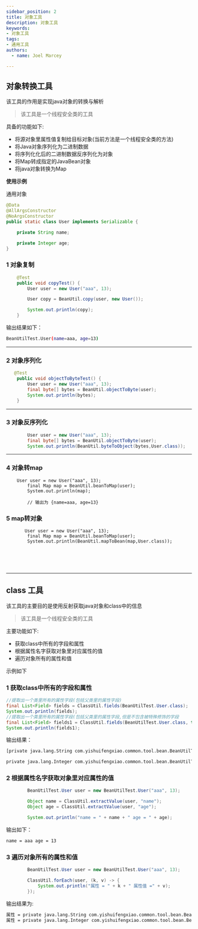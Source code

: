 ```yaml
---
sidebar_position: 2
title: 对象工具
description: 对象工具
keywords:
- 对象工具
tags:
- 通用工具
authors:
  - name: Joel Marcey

---
```






## 对象转换工具

该工具的作用是实现java对象的转换与解析

> 该工具是一个线程安全类的工具



具备的功能如下:

- 将源对象里属性值复制给目标对象(当前方法是一个线程安全类的方法)
- 将Java对象序列化为二进制数据
- 将序列化化后的二进制数据反序列化为对象
- 将Map转成指定的JavaBean对象
- 将java对象转换为Map

**使用示例**

通用对象

```java
@Data
@AllArgsConstructor
@NoArgsConstructor
public static class User implements Serializable {

    private String name;

    private Integer age;
}
```

### 1 对象复制

```java
    @Test
    public void copyTest() {
        User user = new User("aaa", 13);

        User copy = BeanUtil.copy(user, new User());

        System.out.println(copy);
    }
```

输出结果如下：

```bash
BeanUtilTest.User(name=aaa, age=13)
```

------

### 2 对象序列化

```java
   @Test
    public void objectToByteTest() {
        User user = new User("aaa", 13);
        final byte[] bytes = BeanUtil.objectToByte(user);
        System.out.println(bytes);
    }
```

------

### 3 对象反序列化

```java
        User user = new User("aaa", 13);
        final byte[] bytes = BeanUtil.objectToByte(user);
        System.out.println(BeanUtil.byteToObject(bytes,User.class));
```

------

### 4  对象转map

```
    User user = new User("aaa", 13);
        final Map map = BeanUtil.beanToMap(user);
        System.out.println(map);
        
        // 输出为 {name=aaa, age=13}
```

### 5 map转对象

```
       User user = new User("aaa", 13);
        final Map map = BeanUtil.beanToMap(user);
        System.out.println(BeanUtil.mapToBean(map,User.class));
```





<br/><br/><br/>

------



## class 工具

该工具的主要目的是使用反射获取java对象和class中的信息

>  该工具是一个线程安全类的工具

主要功能如下:

- 获取class中所有的字段和属性
- 根据属性名字获取对象里对应属性的值
- 遍历对象所有的属性和值

示例如下

### 1 获取class中所有的字段和属性



```java
//提取出一个类里所有的属性字段(包括父类里的属性字段)
final List<Field> fields = ClassUtil.fields(BeanUtilTest.User.class);
System.out.println(fields);
//提取出一个类里所有的属性字段(包括父类里的属性字段,但是不包含被特殊修饰的字段
final List<Field> fields1 = ClassUtil.fields(BeanUtilTest.User.class, true);
System.out.println(fields1);
```

输出结果：

```bash
[private java.lang.String com.yishuifengxiao.common.tool.bean.BeanUtilTest$User.name, 

private java.lang.Integer com.yishuifengxiao.common.tool.bean.BeanUtilTest$User.age]
```

### 2 根据属性名字获取对象里对应属性的值

```java
        BeanUtilTest.User user = new BeanUtilTest.User("aaa", 13);

        Object name = ClassUtil.extractValue(user, "name");
        Object age = ClassUtil.extractValue(user, "age");

        System.out.println("name = " + name + " age = " + age);
```

输出如下：

```bash
name = aaa age = 13
```

### 3 遍历对象所有的属性和值

```java
        BeanUtilTest.User user = new BeanUtilTest.User("aaa", 13);

        ClassUtil.forEach(user, (k, v) -> {
            System.out.println("属性 = " + k + " 属性值 =" + v);
        });
```

输出结果为:

```bash
属性 = private java.lang.String com.yishuifengxiao.common.tool.bean.BeanUtilTest$User.name 属性值 =aaa
属性 = private java.lang.Integer com.yishuifengxiao.common.tool.bean.BeanUtilTest$User.age 属性值 =13
```

